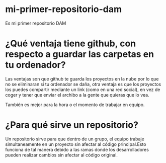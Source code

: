 # mi-primer-repositorio-dam
Es mi primer repositorio DAM

# ¿Qué ventaja tiene github, con respecto a guardar las carpetas en tu ordenador?

Las ventajas son que github te guarda los proyectos en la nube por lo que no se eliminaran si tu ordenador se daña, otra ventaja es que los proyectos los puedes compartir mediante un link (como en una red social), en vez de coger y tener que enviar el archibo a la gente que quieras que lo vea.

También es mejor para la hora o el momento de trabajar en equipo.

# ¿Para qué sirve un repositorio?

Un repositorio sirve para que dentro de un grupo, el equipo trabaje simultaneamente en un proyecto sin afectar al código principal.Esto funciona de tal manera debido a las ramas donde los desarrolladores pueden realizar cambios sin afectar al código original.
